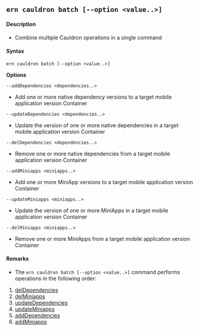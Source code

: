 ## `ern cauldron batch [--option <value..>]`
#### Description
* Combine multiple Cauldron operations in a single command  

#### Syntax
`ern cauldron batch [--option <value..>]`  

**Options**  

`--addDependencies <dependencies..>`

* Add one or more native dependency versions to a target mobile application version Container  

`--updateDependencies <dependencies..>`  

* Update the version of one or more native dependencies in a target mobile application version Container

`--delDependencies <dependencies..>`

* Remove one or more native dependencies from a target mobile application version Container


`--addMiniapps <miniapps..>`

* Add one or more MiniApp versions to a target mobile application version Container


`--updateMiniapps <miniapps..>`

* Update the version of one or more MiniApps in a target mobile application version Container


`--delMiniapps <miniapps..>`

* Remove one or more MiniApps from a target mobile application version Container  

#### Remarks
* The `ern cauldron batch [--option <value..>]` command performs operations in the following order:  

1) [delDependencies]  
2) [delMiniapps]  
3) [updateDependencies]  
4) [updateMiniapps]  
5) [addDependencies]  
6) [addMiniapps]

[delDependencies]: del/dependencies.md
[delMiniapps]: del/miniapps.md
[updateDependencies]: update/dependencies.md
[updateMiniapps]: update/miniapps.md
[addDependencies]: add/dependencies.md
[addMiniapps]: add/miniapps.md
